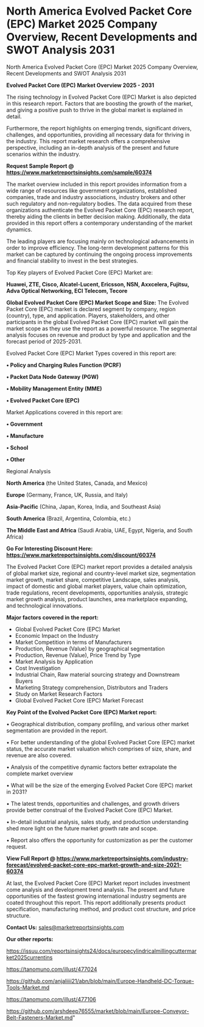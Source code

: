 # North America Evolved Packet Core (EPC) Market 2025 Company Overview, Recent Developments and SWOT Analysis 2031
North America Evolved Packet Core (EPC) Market 2025 Company Overview, Recent Developments and SWOT Analysis 2031

<Strong> Evolved Packet Core (EPC) Market Overview 2025 - 2031</strong>

The rising technology in Evolved Packet Core (EPC) Market is also depicted in this research report. Factors that are boosting the growth of the market, and giving a positive push to thrive in the global market is explained in detail.

Furthermore, the report highlights on emerging trends, significant drivers, challenges, and opportunities, providing all necessary data for thriving in the industry. This report market research offers a comprehensive perspective, including an in-depth analysis of the present and future scenarios within the industry.

<strong>Request Sample Report @ <a href=https://www.marketreportsinsights.com/sample/60374>https://www.marketreportsinsights.com/sample/60374</a></strong>

The market overview included in this report provides information from a wide range of resources like government organizations, established companies, trade and industry associations, industry brokers and other such regulatory and non-regulatory bodies. The data acquired from these organizations authenticate the Evolved Packet Core (EPC) research report, thereby aiding the clients in better decision making. Additionally, the data provided in this report offers a contemporary understanding of the market dynamics.

The leading players are focusing mainly on technological advancements in order to improve efficiency. The long-term development patterns for this market can be captured by continuing the ongoing process improvements and financial stability to invest in the best strategies.

Top Key players of Evolved Packet Core (EPC) Market are:

<strong>Huawei, ZTE, Cisco, Alcatel-Lucent, Ericsson, NSN, Axxcelera, Fujitsu, Adva Optical Networking, ECI Telecom, Tecore</strong>

<strong><b>Global Evolved Packet Core (EPC) Market Scope and Size:</b></strong>
The Evolved Packet Core (EPC) market is declared segment by company, region (country), type, and application. Players, stakeholders, and other participants in the global Evolved Packet Core (EPC) market will gain the market scope as they use the report as a powerful resource. The segmental analysis focuses on revenue and product by type and application and the forecast period of 2025-2031.

Evolved Packet Core (EPC) Market Types covered in this report are:

<strong>• Policy and Charging Rules Function (PCRF)

• Packet Data Node Gateway (PGW)

• Mobility Management Entity (MME)

• Evolved Packet Core (EPC)</strong>

Market Applications covered in this report are:

<strong>• Government

• Manufacture

• School

• Other</strong> 

Regional Analysis

<strong>North America</strong> (the United States, Canada, and Mexico)

<strong>Europe</strong> (Germany, France, UK, Russia, and Italy)

<strong>Asia-Pacific</strong> (China, Japan, Korea, India, and Southeast Asia)

<strong>South America</strong> (Brazil, Argentina, Colombia, etc.)

<strong>The Middle East and Africa</strong> (Saudi Arabia, UAE, Egypt, Nigeria, and South Africa)

<strong>Go For Interesting Discount Here: <a href=https://www.marketreportsinsights.com/discount/60374>https://www.marketreportsinsights.com/discount/60374</a></strong>

The Evolved Packet Core (EPC) market report provides a detailed analysis of global market size, regional and country-level market size, segmentation market growth, market share, competitive Landscape, sales analysis, impact of domestic and global market players, value chain optimization, trade regulations, recent developments, opportunities analysis, strategic market growth analysis, product launches, area marketplace expanding, and technological innovations.

<strong><b>Major factors covered in the report:</b></strong>
<ul>
  <li>Global Evolved Packet Core (EPC) Market </li>
  <li>Economic Impact on the Industry</li>
  <li>Market Competition in terms of Manufacturers</li>
  <li>Production, Revenue (Value) by geographical segmentation</li>
  <li>Production, Revenue (Value), Price Trend by Type</li>
  <li>Market Analysis by Application</li>
  <li>Cost Investigation</li>
  <li>Industrial Chain, Raw material sourcing strategy and Downstream Buyers</li>
  <li>Marketing Strategy comprehension, Distributors and Traders</li>
  <li>Study on Market Research Factors</li>
  <li>Global Evolved Packet Core (EPC) Market Forecast</li>
</ul>

<strong><b>Key Point of the Evolved Packet Core (EPC) Market report:</b></strong>

• Geographical distribution, company profiling, and various other market segmentation are provided in the report.

• For better understanding of the global Evolved Packet Core (EPC) market status, the accurate market valuation which comprises of size, share, and revenue are also covered.

• Analysis of the competitive dynamic factors better extrapolate the complete market overview

• What will be the size of the emerging Evolved Packet Core (EPC) market in 2031?

• The latest trends, opportunities and challenges, and growth drivers provide better construal of the Evolved Packet Core (EPC) Market.

• In-detail industrial analysis, sales study, and production understanding shed more light on the future market growth rate and scope.

• Report also offers the opportunity for customization as per the customer request.

<strong><b>View Full Report @ <a href=https://www.marketreportsinsights.com/industry-forecast/evolved-packet-core-epc-market-growth-and-size-2021-60374>https://www.marketreportsinsights.com/industry-forecast/evolved-packet-core-epc-market-growth-and-size-2021-60374</a></b></strong>


At last, the Evolved Packet Core (EPC) Market report includes investment come analysis and development trend analysis. The present and future opportunities of the fastest growing international industry segments are coated throughout this report. This report additionally presents product specification, manufacturing method, and product cost structure, and price structure.

<strong>Contact Us:</strong>
sales@marketreportsinsights.com

<strong>Our other reports:</strong>

<a href=https://issuu.com/reportsinsights24/docs/europecylindricalmillingcuttermarket2025currentins>https://issuu.com/reportsinsights24/docs/europecylindricalmillingcuttermarket2025currentins</a>

<a href=https://tanomuno.com/illust/477024>https://tanomuno.com/illust/477024</a>

<a href=https://github.com/anjaliiii21/abn/blob/main/Europe-Handheld-DC-Torque-Tools-Market.md>https://github.com/anjaliiii21/abn/blob/main/Europe-Handheld-DC-Torque-Tools-Market.md</a>

<a href=https://tanomuno.com/illust/477106>https://tanomuno.com/illust/477106</a>

<a href=https://github.com/arshdeep76555/market/blob/main/Europe-Conveyor-Belt-Fasteners-Market.md>https://github.com/arshdeep76555/market/blob/main/Europe-Conveyor-Belt-Fasteners-Market.md</a>"
